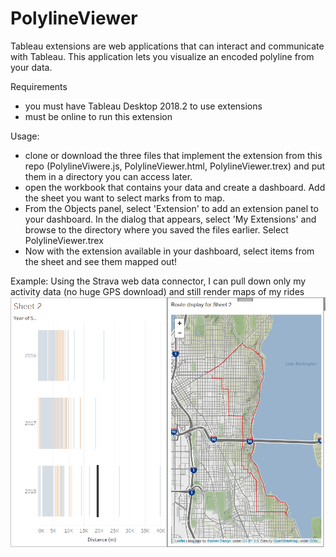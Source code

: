 # PolylineViewer


Tableau extensions are web applications that can interact and communicate with Tableau. This application lets you visualize an encoded polyline from your data.

Requirements
- you must have Tableau Desktop 2018.2 to use extensions
- must be online to run this extension

Usage:
- clone or download the three files that implement the extension from this repo (PolylineViwere.js, PolylineViewer.html, PolylineViewer.trex) and put them in a directory you can access later.
- open the workbook that contains your data and create a dashboard. Add the sheet you want to select marks from to map.
- From the Objects panel, select 'Extension' to add an extension panel to your dashboard. In the dialog that appears, select 'My Extensions' and browse to the directory where you saved the files earlier. Select PolylineViewer.trex
- Now with the extension available in your dashboard, select items from the sheet and see them mapped out!

Example: 
Using the Strava web data connector, I can pull down only my activity data (no huge GPS download) and still render maps of my rides
![sample image](./sampleUsage.png)

